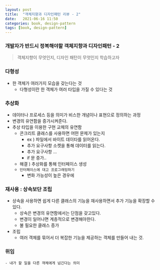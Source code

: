 ```yaml
---
layout: post
title:  "객체지향과 디자인패턴 리뷰 - 2"
date:   2021-06-16 11:50
categories: book, design-pattern
tags: [book, design-pattern]
---
```


### 개발자가 반드시 정복해야할 객체지향과 디자인패턴 - 2

> 객체지향이 무엇인지, 디자인 패턴이 무엇인지 학습하고자

### 다형성
- 한 객체가 여러가지 모습을 갖는다는 것
    - 다형성이란 한 객체가 여러 타입을 가질 수 있다는 것
    
### 추상화
- 데이터나 프로세스 등을 의미가 비스한 개념이나 표현으로 정의하는 과정
- 변경의 유연함을 증가시켜준다.
- 추상 타입을 이용한 구현 교체의 유연함
    - 콘크리트 클래스를 사용하면 어떤 문제가 있는지
        - ex ) 파일에서 바이트 데이타를 읽어온다.
        - 추가 요구사항 소켓을 통해 데이터를 읽는다.
        - 추가 요구사항 ...
        - if 문 증가..
    - 해결 ) 추상화를 통해 인터페이스 생성
    - `인터페이스에 대고 프로그래밍하기`
        - 변화 가능성이 높은 경우에

### 재사용 : 상속보단 조립
- 상속을 사용하면 쉽게 다른 클래스의 기능을 재사용하면서 추가 기능을 확장할 수 있다.
    - 상속은 변경의 유연함에서는 단점을 갖고있다.
    - 변경이 일어나면 계층적으로 변경해야한다.
    - 불 필요한 클래스 증가
- 조립
    - 여러 객체를 묶어서 더 복잡한 기능을 제공하는 객체를 만들어 내는 것.

### 위임
    - 내가 할 일을 다른 객체에게 넘긴다는 의미

